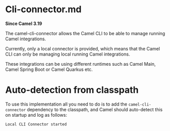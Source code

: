 # Cli-connector.md

**Since Camel 3.19**

The camel-cli-connector allows the Camel CLI to be able to manage
running Camel integrations.

Currently, only a local connector is provided, which means that the
Camel CLI can only be managing local running Camel integrations.

These integrations can be using different runtimes such as Camel Main,
Camel Spring Boot or Camel Quarkus etc.

# Auto-detection from classpath

To use this implementation all you need to do is to add the
`camel-cli-connector` dependency to the classpath, and Camel should
auto-detect this on startup and log as follows:

    Local CLI Connector started
